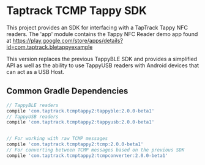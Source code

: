 # Taptrack TCMP Tappy SDK
This project provides an SDK for interfacing with a TapTrack Tappy NFC readers. The 'app' module contains the Tappy NFC Reader demo app found at
https://play.google.com/store/apps/details?id=com.taptrack.bletappyexample

This version replaces the previous TappyBLE SDK and provides a simplified API
as well as the ability to use TappyUSB readers with Android devices that
can act as a USB Host.

## Common Gradle Dependencies
```groovy
// TappyBLE readers
compile 'com.taptrack.tcmptappy2:tappyble:2.0.0-beta1'
// TappyUSB readers
compile 'com.taptrack.tcmptappy2:tappyusb:2.0.0-beta1'


// For working with raw TCMP messages
compile 'com.taptrack.tcmptappy2:tcmp:2.0.0-beta1'
// For converting between TCMP messages based on the previous SDK
compile 'com.taptrack.tcmptappy2:tcmpconverter:2.0.0-beta1'
```
